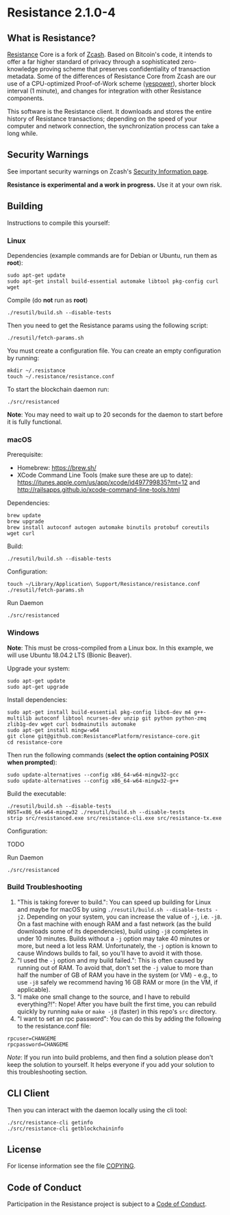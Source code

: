 # Resistance 2.1.0-4

## What is Resistance?

[Resistance](https://resistance.io/) Core is a fork of
[Zcash](https://github.com/zcash/zcash).
Based on Bitcoin's code, it intends to offer a far higher standard of privacy
through a sophisticated zero-knowledge proving scheme that preserves
confidentiality of transaction metadata. Some of the differences of Resistance
Core from Zcash are our use of a CPU-optimized Proof-of-Work scheme
([yespower](https://www.openwall.com/yespower/)), shorter block interval
(1 minute), and changes for integration with other Resistance components.

This software is the Resistance client. It downloads and stores the entire
history of Resistance transactions; depending on the speed of your computer and
network connection, the synchronization process can take a long while.

## Security Warnings

See important security warnings on Zcash's
[Security Information page](https://z.cash/support/security/).

**Resistance is experimental and a work in progress.** Use it at your own risk.

## Building

Instructions to compile this yourself:

### Linux

Dependencies (example commands are for Debian or Ubuntu, run them as **root**):

```
sudo apt-get update
sudo apt-get install build-essential automake libtool pkg-config curl wget
```

Compile (do **not** run as **root**)

```
./resutil/build.sh --disable-tests
```

Then you need to get the Resistance params using the following script:

```
./resutil/fetch-params.sh
```

You must create a configuration file. You can create an empty configuration by running:

```
mkdir ~/.resistance
touch ~/.resistance/resistance.conf
```

To start the blockchain daemon run:

```
./src/resistanced
```

**Note**: You may need to wait up to 20 seconds for the daemon to start before it is fully functional.

### macOS

Prerequisite:

- Homebrew: https://brew.sh/
- XCode Command Line Tools (make sure these are up to date): https://itunes.apple.com/us/app/xcode/id497799835?mt=12 and http://railsapps.github.io/xcode-command-line-tools.html

Dependencies:

```
brew update
brew upgrade
brew install autoconf autogen automake binutils protobuf coreutils wget curl
```

Build:

```
./resutil/build.sh --disable-tests
```

Configuration:

```
touch ~/Library/Application\ Support/Resistance/resistance.conf
./resutil/fetch-params.sh
```

Run Daemon

```
./src/resistanced
```

### Windows

**Note**: This must be cross-compiled from a Linux box. In this example, we will use Ubuntu 18.04.2 LTS (Bionic Beaver).

Upgrade your system:

```
sudo apt-get update
sudo apt-get upgrade
```

Install dependencies:

```
sudo apt-get install build-essential pkg-config libc6-dev m4 g++-multilib autoconf libtool ncurses-dev unzip git python python-zmq zlib1g-dev wget curl bsdmainutils automake
sudo apt-get install mingw-w64
git clone git@github.com:ResistancePlatform/resistance-core.git
cd resistance-core
```

Then run the following commands (**select the option containing POSIX when prompted**):

```
sudo update-alternatives --config x86_64-w64-mingw32-gcc
sudo update-alternatives --config x86_64-w64-mingw32-g++
```

Build the executable:

```
./resutil/build.sh --disable-tests
HOST=x86_64-w64-mingw32 ./resutil/build.sh --disable-tests
strip src/resistanced.exe src/resistance-cli.exe src/resistance-tx.exe
```

Configuration:

TODO

Run Daemon

```
./src/resistanced
```


### Build Troubleshooting

1. "This is taking forever to build.": You can speed up building for Linux and maybe for macOS by using `./resutil/build.sh --disable-tests -j2`. Depending on your system, you can increase the value of `-j`, i.e. `-j8`. On a fast machine with enough RAM and a fast network (as the build downloads some of its dependencies), build using `-j8` completes in under 10 minutes. Builds without a `-j` option may take 40 minutes or more, but need a lot less RAM. Unfortunately, the `-j` option is known to cause Windows builds to fail, so you'll have to avoid it with those.
2. "I used the `-j` option and my build failed.": This is often caused by running out of RAM. To avoid that, don't set the `-j` value to more than half the number of GB of RAM you have in the system (or VM) - e.g., to use `-j8` safely we recommend having 16 GB RAM or more (in the VM, if applicable).
3. "I make one small change to the source, and I have to rebuild everything?!": Nope! After you have built the first time, you can rebuild quickly by running `make` or `make -j8` (faster) in this repo's `src` directory.
4. "I want to set an rpc password": You can do this by adding the following to the resistance.conf file:

```
rpcuser=CHANGEME
rpcpassword=CHANGEME
```

*Note*: If you run into build problems, and then find a solution please don't keep the solution to yourself. It helps everyone if you add your solution to this troubleshooting section.

## CLI Client

Then you can interact with the daemon locally using the cli tool:

```
./src/resistance-cli getinfo
./src/resistance-cli getblockchaininfo
```

## License

For license information see the file [COPYING](COPYING).

## Code of Conduct

Participation in the Resistance project is subject to a
[Code of Conduct](code_of_conduct.md).
